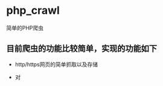 # php_crawl
简单的PHP爬虫

## 目前爬虫的功能比较简单，实现的功能如下

 - http/https网页的简单抓取以及存储

 - 对<a><title>标签的正则匹配存储

 - mysql数据库的操作

## 待完善功能

 - 多线程的爬取

 - Redis缓存
 
 - 多种标签的正则匹配存储

 - 多个网页的爬取

 - 代理池IP以及head头的随机设置

 - 目标爆破（借用字典或正则匹配）

